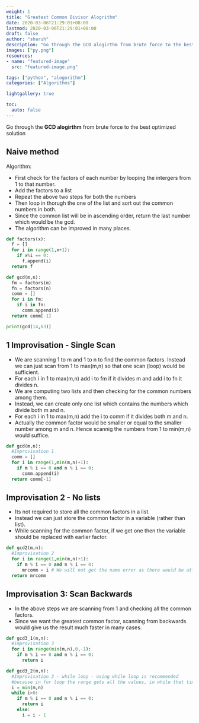 ```yaml
---
weight: 1
title: "Greatest Common Divisor Alogrithm"
date: 2020-03-06T21:29:01+08:00
lastmod: 2020-03-06T21:29:01+08:00
draft: false
author: "sharuh"
description: "Go through the GCD alogirthm from brute force to the best optimized solution"
images: ["py.png"]
resources:
- name: "featured-image"
  src: "featured-image.png"

tags: ["python", "alogorithm"]
categories: ["Algorithms"]

lightgallery: true

toc:
  auto: false
---
```

Go through the **GCD alogirthm** from brute force to the best optimized solution

<!--more-->

## Naive method

Algorithm:

- First check for the factors of each number by looping the intergers from 1 to that number.
- Add the factors to a list
- Repeat the above two steps for both the numbers
- Then loop in thorugh the one of the list and sort out the common numbers in both.
- Since the common list will be in ascending order, return the last number which would be the gcd.
- The algorithm can be improved in many places.

```python
def factors(x):
  f = []
  for i in range(1,x+1):
    if x%i == 0:
      f.append(i)
  return f

def gcd(m,n):
  fm = factors(m)
  fn = factors(n)
  comm = []
  for i in fm:
    if i in fn:
      comm.append(i)
  return comm[-1]

print(gcd(14,63))
```


## 1 Improvisation - Single Scan


- We are scanning 1 to m and 1 to n to find the common factors. Instead we can just scan from 1 to max(m,n) so that one scan (loop) would be sufficient.
- For each i in 1 to max(m,n) add i to fm if it divides m and add i to fn it divides n.
- We are computing two lists and then checking for the common numbers among them.
- Instead, we can create only one list which contains the numbers which divide both m and n.
- For each i in 1 to max(m,n) add the i to comm if it divides both m and n.
- Actually the common factor would be smaller or equal to the smaller number among m and n.
Hence scannig the numbers from 1 to min(m,n) would suffice.

```python
def gcd(m,n):
  #Improvisation 1
  comm = []
  for i in range(1,min(m,n)+1):
    if m % i == 0 and n % i == 0:
      comm.append(i)
  return comm[-1]
```

## Improvisation 2  - No lists

- Its not required to store all the common factors in a list.
- Instead we can just store the common factor in a variable (rather than list).
- While scanning for the common factor, if we get one then the variable should be replaced with earlier factor.

```python
def gcd2(m,n):
  #Improvisation 2
  for i in range(1,min(m,n)+1):
    if m % i == 0 and n % i == 0:
      mrcomm = i # We will not get the name error as there would be atleast one common factor that is 1.
  return mrcomm
```
## Improvisation 3: Scan Backwards

- In the above steps we are scanning from 1 and checking all the common factors.
- Since we want the greatest common factor, scanning from backwards would give us the result much faster in many cases.

```python
def gcd3_1(m,n):
  #Improvisation 3
  for i in range(min(m,n),0,-1):
    if m % i == 0 and n % i == 0:
      return i

def gcd3_2(m,n):
  #Improvisation 3 - while loop - using while loop is recommended
  #because in for loop the range gets all the values, in while that time can be reduced.
  i = min(m,n)
  while i>0:
    if m % i == 0 and n % i == 0:
      return i
    else:
      i = i - 1
```
